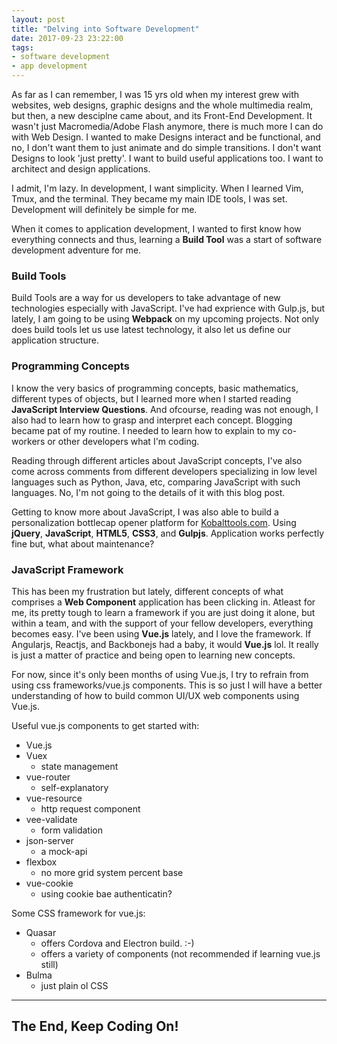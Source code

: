 ```yaml
---
layout: post
title: "Delving into Software Development"
date: 2017-09-23 23:22:00
tags:
- software development
- app development
---
```


As far as I can remember, I was 15 yrs old when my interest grew with websites, web designs, graphic designs and the whole multimedia realm, but then, a new desciplne came about, and its Front-End Development. It wasn't just Macromedia/Adobe Flash anymore, there is much more I can do with Web Design. I wanted to make Designs interact and be functional, and no, I don't want them to just animate and do simple transitions.
I don't want Designs to look 'just pretty'. I want to build useful applications too. I want to architect and design applications.

I admit, I'm lazy. In development, I want simplicity. When I learned Vim, Tmux, and the terminal. They became my main IDE tools, I was set. Development will definitely be simple for me.

When it comes to application development, I wanted to first know how everything connects and thus, learning a **Build Tool** was a start of software development adventure for me.

### Build Tools 

Build Tools are a way for us developers to take advantage of new technologies especially with JavaScript. I've had exprience with Gulp.js, but lately, I am going to be using **Webpack** on my upcoming projects. Not only does build tools let us use latest technology, it also let us define our application structure.

### Programming Concepts

I know the very basics of programming concepts, basic mathematics, different types of objects, but I learned more when I started reading **JavaScript Interview Questions**. And ofcourse, reading was not enough, I also had to learn how to grasp and interpret each concept. Blogging became pat of my routine. I needed to learn how to explain to my co-workers or other developers what I'm coding.

Reading through different articles about JavaScript concepts, I've also come across comments from different developers specializing in low level languages such as Python, Java, etc, comparing JavaScript with such languages. No, I'm not going to the details of it with this blog post.

Getting to know more about JavaScript, I was also able to build a personalization bottlecap opener platform for [Kobalttools.com](https://www.kobalttools.com/personalized-products/personalized-bottle-cap-opener#monogram). Using **jQuery**, **JavaScript**, **HTML5**, **CSS3**, and **Gulpjs**. Application works perfectly fine but, what about maintenance?

### JavaScript Framework

This has been my frustration but lately, different concepts of what comprises a **Web Component** application has been clicking in. Atleast for me, its pretty tough to learn a framework if you are just doing it alone, but within a team, and with the support of your fellow developers, everything becomes easy. I've been using **Vue.js** lately, and I love the framework. If Angularjs, Reactjs, and Backbonejs had a baby, it would **Vue.js** lol. It really is just a matter of practice and being open to learning new concepts.

For now, since it's only been months of using Vue.js, I try to refrain from using css frameworks/vue.js components. This is so just I will have a better understanding of how to build common UI/UX web components using Vue.js.

Useful vue.js components to get started with:

- Vue.js
- Vuex
  - state management
- vue-router
  - self-explanatory
- vue-resource
  - http request component
- vee-validate
  - form validation
- json-server
  - a mock-api
- flexbox
  - no more grid system percent base
- vue-cookie
  - using cookie bae authenticatin?

Some CSS framework for vue.js:

- Quasar
  - offers Cordova and Electron build. :-)
  - offers a variety of components (not recommended if learning vue.js still)
- Bulma
  - just plain ol CSS

-----

## The End, Keep Coding On!
